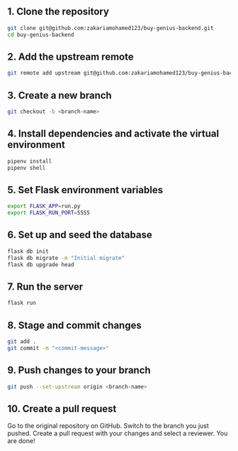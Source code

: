 ## 1. Clone the repository
```bash
git clone git@github.com:zakariamohamed123/buy-genius-backend.git
cd buy-genius-backend
```
## 2. Add the upstream remote
```bash
git remote add upstream git@github.com:zakariamohamed123/buy-genius-backend.git
```
## 3. Create a new branch
```bash
git checkout -b <branch-name>
```
## 4. Install dependencies and activate the virtual environment
```bash
pipenv install
pipenv shell
```
## 5. Set Flask environment variables
```bash
export FLASK_APP=run.py
export FLASK_RUN_PORT=5555
```
## 6. Set up and seed the database
```bash
flask db init
flask db migrate -m "Initial migrate"
flask db upgrade head
```
## 7. Run the server
```bash
flask run
```
## 8. Stage and commit changes
```bash
git add .
git commit -m "<commit-message>"
```
## 9. Push changes to your branch
```bash
git push --set-upstream origin <branch-name>
```
## 10. Create a pull request
Go to the original repository on GitHub.
Switch to the branch you just pushed.
Create a pull request with your changes and select a reviewer.
You are done!

